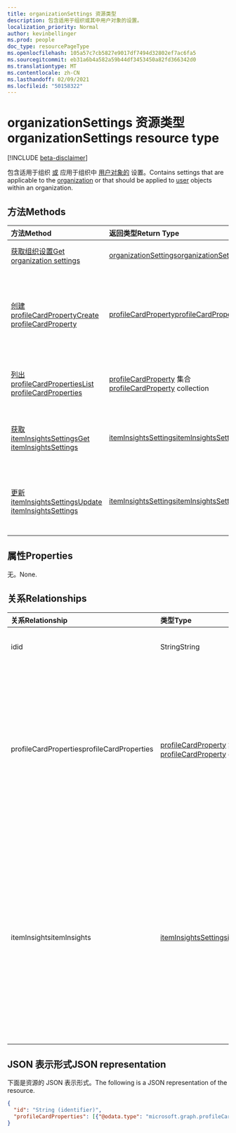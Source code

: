 ```yaml
---
title: organizationSettings 资源类型
description: 包含适用于组织或其中用户对象的设置。
localization_priority: Normal
author: kevinbellinger
ms.prod: people
doc_type: resourcePageType
ms.openlocfilehash: 105a57c7cb5827e9017df7494d32802ef7ac6fa5
ms.sourcegitcommit: eb31a6b4a582a59b44df3453450a82fd366342d0
ms.translationtype: MT
ms.contentlocale: zh-CN
ms.lasthandoff: 02/09/2021
ms.locfileid: "50158322"
---
```

# <a name="organizationsettings-resource-type"></a><span data-ttu-id="89794-103">organizationSettings 资源类型</span><span class="sxs-lookup"><span data-stu-id="89794-103">organizationSettings resource type</span></span>

[!INCLUDE [beta-disclaimer](../../includes/beta-disclaimer.md)]

<span data-ttu-id="89794-104">包含适用于组织 [或](organization.md) 应用于组织中 [用户对象的](user.md) 设置。</span><span class="sxs-lookup"><span data-stu-id="89794-104">Contains settings that are applicable to the [organization](organization.md) or that should be applied to [user](user.md) objects within an organization.</span></span>

## <a name="methods"></a><span data-ttu-id="89794-105">方法</span><span class="sxs-lookup"><span data-stu-id="89794-105">Methods</span></span>

| <span data-ttu-id="89794-106">方法</span><span class="sxs-lookup"><span data-stu-id="89794-106">Method</span></span>       | <span data-ttu-id="89794-107">返回类型</span><span class="sxs-lookup"><span data-stu-id="89794-107">Return Type</span></span> | <span data-ttu-id="89794-108">说明</span><span class="sxs-lookup"><span data-stu-id="89794-108">Description</span></span> |
|:-------------|:------------|:------------|
| [<span data-ttu-id="89794-109">获取组织设置</span><span class="sxs-lookup"><span data-stu-id="89794-109">Get organization settings</span></span>](../api/organizationsettings-get.md) | [<span data-ttu-id="89794-110">organizationSettings</span><span class="sxs-lookup"><span data-stu-id="89794-110">organizationSettings</span></span>](organizationsettings.md) | <span data-ttu-id="89794-111">读取组织设置对象。</span><span class="sxs-lookup"><span data-stu-id="89794-111">Read the organization settings object.</span></span> |
| [<span data-ttu-id="89794-112">创建 profileCardProperty</span><span class="sxs-lookup"><span data-stu-id="89794-112">Create profileCardProperty</span></span>](../api/organizationsettings-post-profilecardproperties.md) | [<span data-ttu-id="89794-113">profileCardProperty</span><span class="sxs-lookup"><span data-stu-id="89794-113">profileCardProperty</span></span>](profilecardproperty.md) | <span data-ttu-id="89794-114">通过发布到 **profileCardProperty** 对象集合创建新的 **profileCardProperty。**</span><span class="sxs-lookup"><span data-stu-id="89794-114">Create a new **profileCardProperty** by posting to the **profileCardProperty** object collection.</span></span> |
| [<span data-ttu-id="89794-115">列出 profileCardProperties</span><span class="sxs-lookup"><span data-stu-id="89794-115">List profileCardProperties</span></span>](../api/organizationsettings-list-profilecardproperties.md) | <span data-ttu-id="89794-116">[profileCardProperty](profilecardproperty.md) 集合</span><span class="sxs-lookup"><span data-stu-id="89794-116">[profileCardProperty](profilecardproperty.md) collection</span></span> | <span data-ttu-id="89794-117">获取 **profileCardProperty** 对象集合。</span><span class="sxs-lookup"><span data-stu-id="89794-117">Get a **profileCardProperty** object collection.</span></span> |
| [<span data-ttu-id="89794-118">获取 itemInsightsSettings</span><span class="sxs-lookup"><span data-stu-id="89794-118">Get itemInsightsSettings</span></span>](../api/iteminsightssettings-get.md) | [<span data-ttu-id="89794-119">itemInsightsSettings</span><span class="sxs-lookup"><span data-stu-id="89794-119">itemInsightsSettings</span></span>](iteminsightssettings.md) | <span data-ttu-id="89794-120">获取 **itemInsightsSettings 对象** 的属性。</span><span class="sxs-lookup"><span data-stu-id="89794-120">Get the properties of an **itemInsightsSettings** object.</span></span> |
| [<span data-ttu-id="89794-121">更新 itemInsightsSettings</span><span class="sxs-lookup"><span data-stu-id="89794-121">Update itemInsightsSettings</span></span>](../api/iteminsightssettings-update.md) | [<span data-ttu-id="89794-122">itemInsightsSettings</span><span class="sxs-lookup"><span data-stu-id="89794-122">itemInsightsSettings</span></span>](iteminsightssettings.md) | <span data-ttu-id="89794-123">更新指定 **itemInsightsSettings 资源** 的属性。</span><span class="sxs-lookup"><span data-stu-id="89794-123">Update the properties of the specified **itemInsightsSettings** resource.</span></span> |

## <a name="properties"></a><span data-ttu-id="89794-124">属性</span><span class="sxs-lookup"><span data-stu-id="89794-124">Properties</span></span>

<span data-ttu-id="89794-125">无。</span><span class="sxs-lookup"><span data-stu-id="89794-125">None.</span></span>

## <a name="relationships"></a><span data-ttu-id="89794-126">关系</span><span class="sxs-lookup"><span data-stu-id="89794-126">Relationships</span></span>

| <span data-ttu-id="89794-127">关系</span><span class="sxs-lookup"><span data-stu-id="89794-127">Relationship</span></span> | <span data-ttu-id="89794-128">类型</span><span class="sxs-lookup"><span data-stu-id="89794-128">Type</span></span>        | <span data-ttu-id="89794-129">说明</span><span class="sxs-lookup"><span data-stu-id="89794-129">Description</span></span> |
|:-------------|:------------|:------------|
|<span data-ttu-id="89794-130">id</span><span class="sxs-lookup"><span data-stu-id="89794-130">id</span></span> |<span data-ttu-id="89794-131">String</span><span class="sxs-lookup"><span data-stu-id="89794-131">String</span></span>| <span data-ttu-id="89794-132">组织的设置对象的 ID。</span><span class="sxs-lookup"><span data-stu-id="89794-132">Id of the settings object for the organization.</span></span> |
|<span data-ttu-id="89794-133">profileCardProperties</span><span class="sxs-lookup"><span data-stu-id="89794-133">profileCardProperties</span></span>|<span data-ttu-id="89794-134">[profileCardProperty](profilecardproperty.md) 集合</span><span class="sxs-lookup"><span data-stu-id="89794-134">[profileCardProperty](profilecardproperty.md) collection</span></span>| <span data-ttu-id="89794-135">包含管理员已定义为在 Microsoft 365 配置文件卡上可见的属性的集合。</span><span class="sxs-lookup"><span data-stu-id="89794-135">Contains a collection of the properties an administrator has defined as visible on the Microsoft 365 profile card.</span></span> <span data-ttu-id="89794-136">[获取组织设置](../api/organizationsettings-get.md) 将返回为组织的配置文件卡配置的属性。</span><span class="sxs-lookup"><span data-stu-id="89794-136">[Get organization settings](../api/organizationsettings-get.md) returns the properties configured for profile cards for the organization.</span></span>|
|<span data-ttu-id="89794-137">itemInsights</span><span class="sxs-lookup"><span data-stu-id="89794-137">itemInsights</span></span>|[<span data-ttu-id="89794-138">itemInsightsSettings</span><span class="sxs-lookup"><span data-stu-id="89794-138">itemInsightsSettings</span></span>](iteminsightssettings.md)| <span data-ttu-id="89794-139">包含管理员为在用户与 Microsoft 365 中其他项目（如文档或网站）之间可见性 Microsoft Graph 派生的见解而配置的属性。</span><span class="sxs-lookup"><span data-stu-id="89794-139">Contains the properties that are configured by an administrator for the visibility of Microsoft Graph-derived insights, between a user and other items in Microsoft 365, such as documents or sites.</span></span> <span data-ttu-id="89794-140">[通过此导航属性获取 itemInsightsSettings。](../api/iteminsightssettings-get.md)</span><span class="sxs-lookup"><span data-stu-id="89794-140">[Get itemInsightsSettings](../api/iteminsightssettings-get.md) through this navigation property.</span></span>|

## <a name="json-representation"></a><span data-ttu-id="89794-141">JSON 表示形式</span><span class="sxs-lookup"><span data-stu-id="89794-141">JSON representation</span></span>

<span data-ttu-id="89794-142">下面是资源的 JSON 表示形式。</span><span class="sxs-lookup"><span data-stu-id="89794-142">The following is a JSON representation of the resource.</span></span>

<!-- {
  "blockType": "resource",
  "optionalProperties": [

  ],
  "@odata.type": "microsoft.graph.organizationSettings",
  "keyProperty": "id"
}-->

```json
{
  "id": "String (identifier)",
  "profileCardProperties": [{"@odata.type": "microsoft.graph.profileCardProperty"}]
}
```

<!-- uuid: 16cd6b66-4b1a-43a1-adaf-3a886856ed98
2019-02-04 14:57:30 UTC -->
<!-- {
  "type": "#page.annotation",
  "description": "organizationSettings resource",
  "keywords": "",
  "section": "documentation",
  "tocPath": ""
}-->



